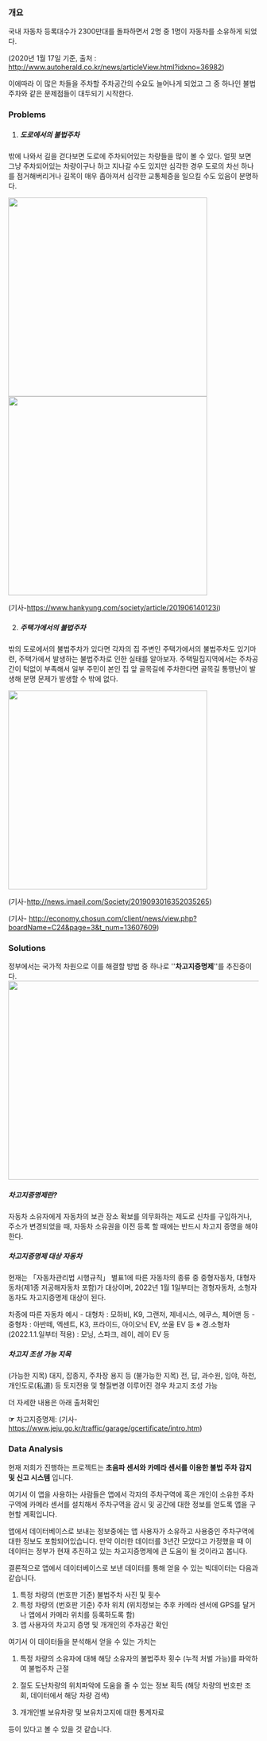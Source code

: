 ### 개요

국내 자동차 등록대수가 2300만대를 돌파하면서 2명 중 1명이 자동차를 소유하게 되었다.

 (2020년 1월 17일 기준, 출처 : http://www.autoherald.co.kr/news/articleView.html?idxno=36982)

이에따라 이 많은 차들을 주차할 주차공간의 수요도 늘어나게 되었고 그 중 하나인 불법주차와 같은 문제점들이 대두되기 시작한다.



### Problems

1. ##### **도로에서의 불법주차**

밖에 나와서 길을 걷다보면 도로에 주차되어있는 차량들을 많이 볼 수 있다. 얼핏 보면 그냥 주차되어있는 차량이구나 하고 지나갈 수도 있지만 심각한 경우 도로의 차선 하나를 점거해버리거나 길목이 매우 좁아져서 심각한 교통체증을 일으킬 수도 있음이 분명하다.

<img src="https://github.com/YeonHoo-Kim/Capston_Design1_Projects/blob/master/images/불법주차1.jpg" width="400" height="400"><img src="https://github.com/YeonHoo-Kim/Capston_Design1_Projects/blob/master/images/불법주차2.jpg" width="400" height="400">

 (기사-https://www.hankyung.com/society/article/201906140123i)



2. ##### **주택가에서의 불법주차**

밖의 도로에서의 불법주차가 있다면 각자의 집 주변인 주택가에서의 불법주차도 있기마련, 주택가에서 발생하는 불법주차로 인한 실태를 알아보자. 주택밀집지역에서는 주차공간이 턱없이 부족해서 일부 주민이 본인 집 앞 골목길에 주차한다면 골목길 통행난이 발생해 분명 문제가 발생할 수 밖에 없다.

<img src="https://github.com/YeonHoo-Kim/Capston_Design1_Projects/blob/master/images/불법주차3.jpg" width="400" height="400">

(기사-http://news.imaeil.com/Society/2019093016352035265)

(기사- http://economy.chosun.com/client/news/view.php?boardName=C24&page=3&t_num=13607609)



### Solutions

정부에서는 국가적 차원으로 이를 해결할 방법 중 하나로 ''**차고지증명제**''를 추진중이다.
<img src="https://github.com/YeonHoo-Kim/Capston_Design1_Projects/blob/master/images/불법주차1.jpg" width="1000" height="400">


##### 차고지증명제란?

자동차 소유자에게 자동차의 보관 장소 확보를 의무화하는 제도로 신차를 구입하거나, 주소가 변경되었을 때, 자동차 소유권을 이전 등록 할 때에는 반드시 차고지 증명을 해야한다.



##### 차고지증명제 대상 자동차

현재는 「자동차관리법 시행규칙」 별표1에 따른 자동차의 종류 중 중형자동차, 대형자동차(제1종 저공해자동차 포함)가 대상이며, 2022년 1월 1일부터는 경형자동차, 소형자동차도 차고지증명제 대상이 된다.

차종에 따른 자동차 예시
\- 대형차 : 모하비, K9, 그랜저, 제네시스, 에쿠스, 체어맨 등
\- 중형차 : 아반떼, 엑센트, K3, 프라이드, 아이오닉 EV, 쏘울 EV 등
※ 경․소형차 (2022.1.1.일부터 적용) : 모닝, 스파크, 레이, 레이 EV 등



##### 차고지 조성 가능 지목

(가능한 지목) 대지, 잡종지, 주차장 용지 등
(불가능한 지목) 전, 답, 과수원, 임야, 하천, 개인도로(私道) 등
토지전용 및 형질변경 이루어진 경우 차고지 조성 가능

더 자세한 내용은 아래 출처확인

**☞** 차고지증명제: (기사-https://www.jeju.go.kr/traffic/garage/gcertificate/intro.htm)



### Data Analysis

현재 저희가 진행하는 프로젝트는 **초음파 센서와 카메라 센서를 이용한 불법 주차 감지 및 신고 시스템** 입니다.

여기서 이 앱을 사용하는 사람들은 앱에서 각자의 주차구역에 혹은 개인이 소유한 주차구역에 카메라 센서를 설치해서 주차구역을 감시 및 공간에 대한 정보를 얻도록 앱을 구현할 계획입니다.

앱에서 데이터베이스로 보내는 정보중에는 앱 사용자가 소유하고 사용중인 주차구역에 대한 정보도 포함되어있습니다. 만약 이러한 데이터를 3년간 모았다고 가정했을 때 이 데이터는 정부가 현재 추진하고 있는 차고지증명제에 큰 도움이 될 것이라고 봅니다.

결론적으로 앱에서 데이터베이스로 보낸 데이터를 통해 얻을 수 있는 빅데이터는 다음과 같습니다.

1. 특정 차량의 (번호판 기준) 불법주차 사진 및 횟수
2. 특정 차량의 (번호판 기준) 주차 위치 (위치정보는 추후 카메라 센서에 GPS를 달거나 앱에서 카메라 위치를 등록하도록 함)
3. 앱 사용자의 차고지 증명 및 개개인의 주차공간 확인

여기서 이 데이터들을 분석해서 얻을 수 있는 가치는

1. 특정 차량의 소유자에 대해 해당 소유자의 불법주차 횟수 (누적 처벌 가능)를 파악하여 불법주차 근절
2. 절도 도난차량의 위치파악에 도움을 줄 수 있는 정보 획득 (해당 차량의 번호판 조회, 데이터에서 해당 차량 검색)

3. 개개인별 보유차량 및 보유차고지에 대한 통계자료

등이 있다고 볼 수 있을 것 같습니다.

